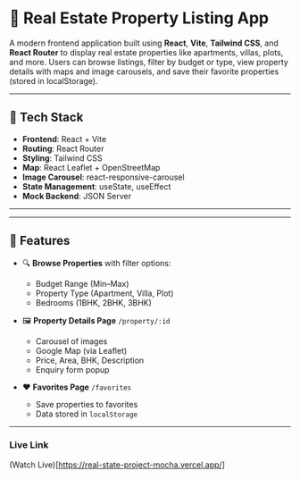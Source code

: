 # 🏡 Real Estate Property Listing App

A modern frontend application built using **React**, **Vite**, **Tailwind CSS**, and **React Router** to display real estate properties like apartments, villas, plots, and more. Users can browse listings, filter by budget or type, view property details with maps and image carousels, and save their favorite properties (stored in localStorage).

---

## 🔧 Tech Stack

- **Frontend**: React + Vite
- **Routing**: React Router
- **Styling**: Tailwind CSS
- **Map**: React Leaflet + OpenStreetMap
- **Image Carousel**: react-responsive-carousel
- **State Management**: useState, useEffect
- **Mock Backend**: JSON Server

---

---

## 🚀 Features

- 🔍 **Browse Properties** with filter options:

  - Budget Range (Min–Max)
  - Property Type (Apartment, Villa, Plot)
  - Bedrooms (1BHK, 2BHK, 3BHK)

- 🖼 **Property Details Page** `/property/:id`

  - Carousel of images
  - Google Map (via Leaflet)
  - Price, Area, BHK, Description
  - Enquiry form popup

- ❤️ **Favorites Page** `/favorites`
  - Save properties to favorites
  - Data stored in `localStorage`

---
### Live Link
(Watch Live)[https://real-state-project-mocha.vercel.app/]
